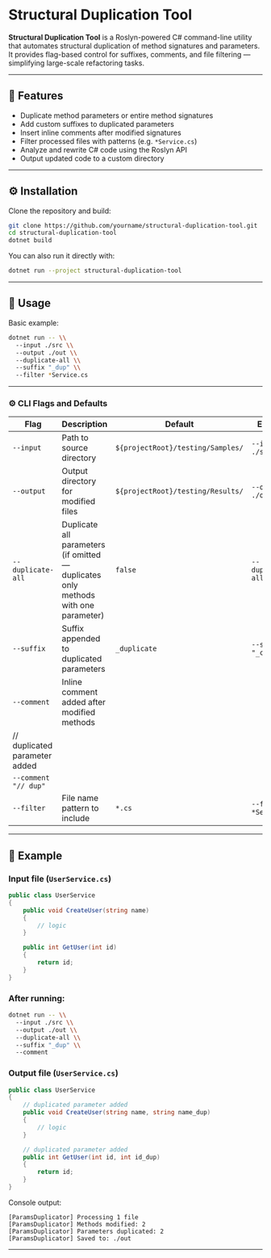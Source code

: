 # Structural Duplication Tool

**Structural Duplication Tool** is a Roslyn-powered C# command-line utility that automates structural duplication of method signatures and parameters.  
It provides flag-based control for suffixes, comments, and file filtering — simplifying large-scale refactoring tasks.

---

## 🚀 Features

- Duplicate method parameters or entire method signatures
- Add custom suffixes to duplicated parameters
- Insert inline comments after modified signatures
- Filter processed files with patterns (e.g. `*Service.cs`)
- Analyze and rewrite C# code using the Roslyn API
- Output updated code to a custom directory

---

## ⚙️ Installation

Clone the repository and build:

```bash
git clone https://github.com/yourname/structural-duplication-tool.git
cd structural-duplication-tool
dotnet build
```

You can also run it directly with:

```bash
dotnet run --project structural-duplication-tool
```

---

## 🧩 Usage

Basic example:

```bash
dotnet run -- \\
  --input ./src \\
  --output ./out \\
  --duplicate-all \\
  --suffix "_dup" \\
  --filter *Service.cs
```

---

### ⚙️ CLI Flags and Defaults

| Flag | Description | Default | Example |
|------|--------------|----------|----------|
| `--input` | Path to source directory | `${projectRoot}/testing/Samples/` | `--input ./src` |
| `--output` | Output directory for modified files | `${projectRoot}/testing/Results/` | `--output ./out` |
| `--duplicate-all` | Duplicate all parameters (if omitted — duplicates only methods with one parameter) | `false` | `--duplicate-all` |
| `--suffix` | Suffix appended to duplicated parameters | `_duplicate` | `--suffix "_copy"` |
| `--comment` | Inline comment added after modified methods
 | // duplicated parameter added
 | `--comment "// dup"` |
| `--filter` | File name pattern to include | `*.cs` | `--filter *Service.cs` |

---

## 🧠 Example

### Input file (`UserService.cs`)

```csharp
public class UserService
{
    public void CreateUser(string name)
    {
        // logic
    }

    public int GetUser(int id)
    {
        return id;
    }
}
```

### After running:
```bash
dotnet run -- \\
  --input ./src \\
  --output ./out \\
  --duplicate-all \\
  --suffix "_dup" \\
  --comment
```

### Output file (`UserService.cs`)

```csharp
public class UserService
{
    // duplicated parameter added
    public void CreateUser(string name, string name_dup)
    {
        // logic
    }

    // duplicated parameter added
    public int GetUser(int id, int id_dup)
    {
        return id;
    }
}
```

Console output:
```
[ParamsDuplicator] Processing 1 file
[ParamsDuplicator] Methods modified: 2
[ParamsDuplicator] Parameters duplicated: 2
[ParamsDuplicator] Saved to: ./out
```
---
